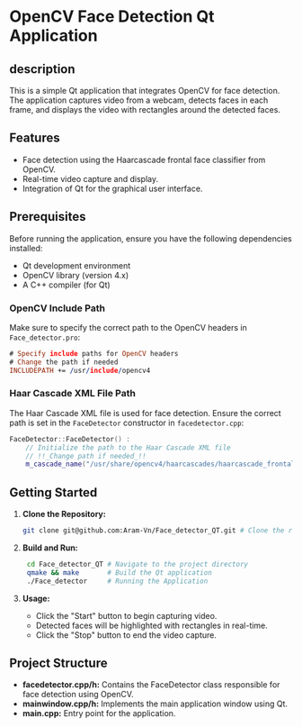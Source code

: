 # OpenCV Face Detection Qt Application

## description
This is a simple Qt application that integrates OpenCV for face detection. The application captures video from a webcam, detects faces in each frame, and displays the video with rectangles around the detected faces.

## Features

- Face detection using the Haarcascade frontal face classifier from OpenCV.
- Real-time video capture and display.
- Integration of Qt for the graphical user interface.

## Prerequisites

Before running the application, ensure you have the following dependencies installed:

- Qt development environment
- OpenCV library (version 4.x)
- A C++ compiler (for Qt)

### OpenCV Include Path

Make sure to specify the correct path to the OpenCV headers in `Face_detector.pro`:

```pro
# Specify include paths for OpenCV headers
# Change the path if needed
INCLUDEPATH += /usr/include/opencv4
```
### Haar Cascade XML File Path

The Haar Cascade XML file is used for face detection. Ensure the correct path is set in the `FaceDetector` constructor in `facedetector.cpp`:

```cpp
FaceDetector::FaceDetector() :
    // Initialize the path to the Haar Cascade XML file
    // !!_Change path if needed_!!
    m_cascade_name("/usr/share/opencv4/haarcascades/haarcascade_frontalface_default.xml"),
```

## Getting Started

1. **Clone the Repository:**
   ```bash
   git clone git@github.com:Aram-Vn/Face_detector_QT.git # Clone the repository
    ```
2. **Build and Run:**
   ```bash
    cd Face_detector_QT # Navigate to the project directory
    qmake && make       # Build the Qt application
    ./Face_detector     # Running the Application
   ```

3. **Usage:**
   - Click the "Start" button to begin capturing video.
   - Detected faces will be highlighted with rectangles in real-time.
   - Click the "Stop" button to end the video capture.

## Project Structure

- **facedetector.cpp/h:** Contains the FaceDetector class responsible for face detection using OpenCV.
- **mainwindow.cpp/h:** Implements the main application window using Qt.
- **main.cpp:** Entry point for the application.
